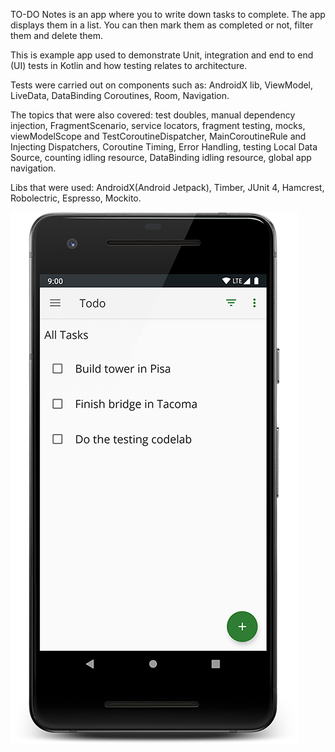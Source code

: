 TO-DO Notes is an app where you to write down tasks to complete. The app displays them in a list.
You can then mark them as completed or not, filter them and delete them.

This is example app used to demonstrate Unit, integration and end to end (UI) tests in Kotlin and how
testing relates to architecture.

Tests were carried out on components such as:
AndroidX lib,  ViewModel, LiveData, DataBinding Coroutines, Room, Navigation.

The topics that were also covered:
test doubles, manual dependency injection, FragmentScenario, service locators,
fragment testing, mocks, viewModelScope and TestCoroutineDispatcher,
MainCoroutineRule and Injecting Dispatchers, Coroutine Timing, Error Handling,
testing Local Data Source, counting idling resource, DataBinding idling resource, global app navigation.

Libs that were used:
AndroidX(Android Jetpack),
Timber,
JUnit 4,
Hamcrest,
Robolectric,
Espresso,
Mockito.

![App main screen, screenshot](screenshot.png)
